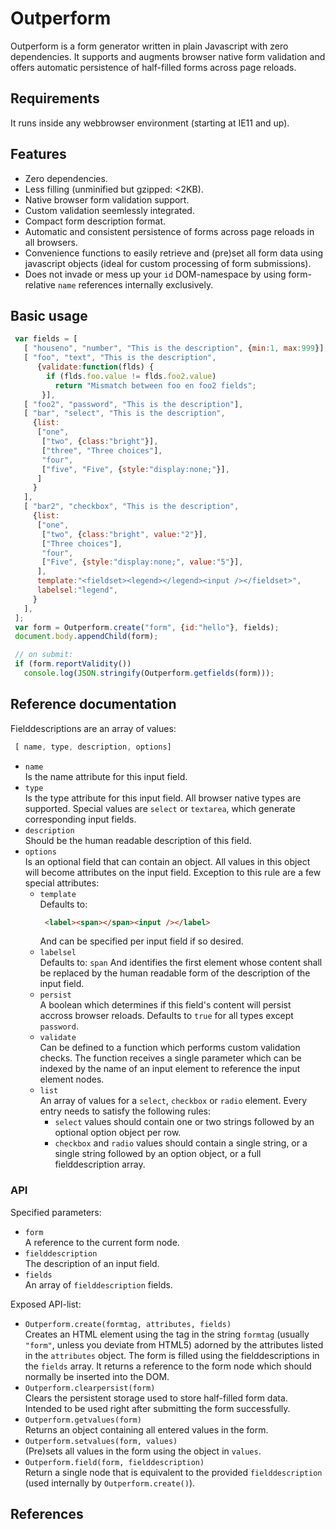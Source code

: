 <h1>Outperform</h1>

Outperform is a form generator written in plain Javascript with zero
dependencies.
It supports and augments browser native form validation and offers automatic
persistence of half-filled forms across page reloads.

## Requirements

It runs inside any webbrowser environment (starting at IE11 and up).

## Features

- Zero dependencies.
- Less filling (unminified but gzipped: <2KB).
- Native browser form validation support.
- Custom validation seemlessly integrated.
- Compact form description format.
- Automatic and consistent persistence of forms across page reloads in
  all browsers.
- Convenience functions to easily retrieve and (pre)set all form data using
  javascript objects (ideal for custom processing of form submissions).
- Does not invade or mess up your `id` DOM-namespace by using form-relative
  `name` references internally exclusively.

## Basic usage

```js
 var fields = [
   [ "houseno", "number", "This is the description", {min:1, max:999}],
   [ "foo", "text", "This is the description",
      {validate:function(flds) {
        if (flds.foo.value != flds.foo2.value)
          return "Mismatch between foo en foo2 fields";
       }],
   [ "foo2", "password", "This is the description"],
   [ "bar", "select", "This is the description",
     {list:
      ["one",
       ["two", {class:"bright"}],
       ["three", "Three choices"],
       "four",
       ["five", "Five", {style:"display:none;"}],
      ]
     }
   ],
   [ "bar2", "checkbox", "This is the description",
     {list:
      ["one",
       ["two", {class:"bright", value:"2"}],
       ["Three choices"],
       "four",
       ["Five", {style:"display:none;", value:"5"}],
      ],
      template:"<fieldset><legend></legend><input /></fieldset>",
      labelsel:"legend",
     }
   ],
 ];
 var form = Outperform.create("form", {id:"hello"}, fields);
 document.body.appendChild(form);

 // on submit:
 if (form.reportValidity())
   console.log(JSON.stringify(Outperform.getfields(form)));
```

## Reference documentation

Fielddescriptions are an array of values:
```js
 [ name, type, description, options]
```
- `name`<br />
  Is the name attribute for this input field.
- `type`<br />
  Is the type attribute for this input field.  All browser native types
  are supported.  Special values are `select` or `textarea`, which generate
  corresponding input fields.
- `description`<br />
  Should be the human readable description of this field.
- `options`<br />
  Is an optional field that can contain an object.  All values in this
  object will become attributes on the input field.
  Exception to this rule are a few special attributes:
  - `template`<br />
    Defaults to:
     ```html
      <label><span></span><input /></label>
     ```
     And can be specified per input field if so desired.
  - `labelsel`<br />
    Defaults to: `span`
    And identifies the first element whose content shall be replaced
    by the human readable form of the description of the input field.
  - `persist`<br />
    A boolean which determines if this field's content will persist
    accross browser reloads.  Defaults to `true` for all types except
    `password`.
  - `validate`<br />
    Can be defined to a function which performs custom validation
    checks.  The function receives a single parameter which can be
    indexed by the name of an input element to reference the input element
    nodes.
  - `list`<br />
    An array of values for a `select`, `checkbox` or `radio` element.
    Every entry needs to satisfy the following rules:
    - `select` values should contain one or two strings followed by
      an optional option object per row.
    - `checkbox` and `radio` values should contain a single string,
     or a single string followed by an option object, or a full
     fielddescription array.

### API

Specified parameters:
- `form`<br />
  A reference to the current form node.
- `fielddescription`<br />
  The description of an input field.
- `fields`<br />
  An array of `fielddescription` fields.

Exposed API-list:
- `Outperform.create(formtag, attributes, fields)`<br />
  Creates an HTML element using the tag in the string `formtag`
  (usually `"form"`, unless you deviate from HTML5) adorned by the
  attributes listed in the `attributes` object.  The form is filled
  using the fielddescriptions in the `fields` array.  It returns
  a reference to the form node which should normally be inserted into
  the DOM.
- `Outperform.clearpersist(form)`<br />
  Clears the persistent storage used to store half-filled form data.
  Intended to be used right after submitting the form successfully.
- `Outperform.getvalues(form)`<br />
  Returns an object containing all entered values in the form.
- `Outperform.setvalues(form, values)`<br />
  (Pre)sets all values in the form using the object in `values`.
- `Outperform.field(form, fielddescription)`<br />
   Return a single node that is equivalent to the provided `fielddescription`
   (used internally by `Outperform.create()`).

## References
